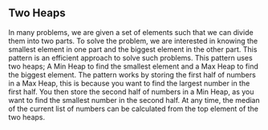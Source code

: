 ## Two Heaps

In many problems, we are given a set of elements such that we can divide them into two parts. To solve the problem, we are interested in knowing 
the smallest element in one part and the biggest element in the other part. This pattern is an efficient approach to solve such problems.
This pattern uses two heaps; A Min Heap to find the smallest element and a Max Heap to find the biggest element. The pattern works by storing 
the first half of numbers in a Max Heap, this is because you want to find the largest number in the first half. You then store the second half of 
numbers in a Min Heap, as you want to find the smallest number in the second half. At any time, the median of the current list of numbers can be 
calculated from the top element of the two heaps.
